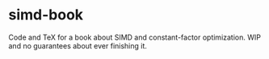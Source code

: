 # simd-book

Code and TeX for a book about SIMD and constant-factor optimization. WIP and no guarantees about ever finishing it.
